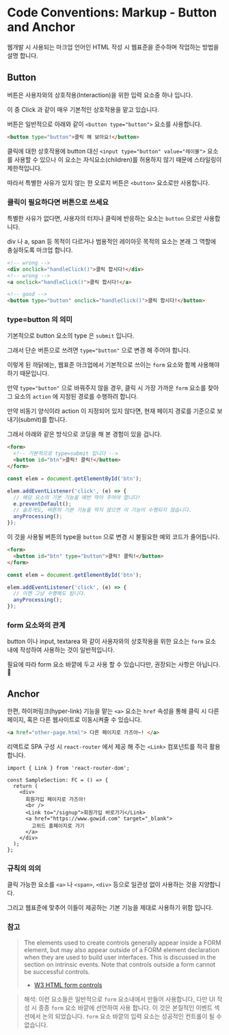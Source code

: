 # Code Conventions: Markup - Button and Anchor

웹개발 시 사용되는 마크업 언어인 HTML 작성 시 웹표준을 준수하며 작업하는 방법을 설명 합니다.

## Button

버튼은 사용자와의 상호작용(Interaction)을 위한 입력 요소중 하나 입니다.

이 중 Click 과 같이 매우 기본적인 상호작용을 맡고 있습니다.

버튼은 일반적으로 아래와 같이 `<button type="button">` 요소를 사용합니다.

```html
<button type="button">클릭 해 보아요!</button>
```

클릭에 대한 상호작용에 button 대신 `<input type="button" value="레이블">` 요소를 사용할 수 있으나 이 요소는 자식요소(children)를 허용하지 않기 때문에 스타일링이 제한적입니다.

따라서 특별한 사유가 있지 않는 한 오로지 버튼은 `<button>` 요소로만 사용합니다.

### 클릭이 필요하다면 버튼으로 쓰세요

특별한 사유가 없다면, 사용자의 터치나 클릭에 반응하는 요소는 `button` 으로만 사용합니다.

div 나 a, span 등 목적이 다르거나 범용적인 레이아웃 목적의 요소는 본래 그 역할에 충실하도록 마크업 합니다.

```html
<!-- wrong -->
<div onclick="handleClick()">클릭 합시다!</div>
<!-- wrong -->
<a onclick="handleClick()">클릭 합시다!</a>

<!-- good -->
<button type="button" onclick="handleClick()">클릭 합시다!</button>
```

### type=button 의 의미

기본적으로 button 요소의 type 은 `submit` 입니다.

그래서 단순 버튼으로 쓰려면 `type="button"` 으로 변경 해 주어야 합니다.

이렇게 된 까닭에는, 웹표준 마크업에서 기본적으로 쓰이는 `form` 요소와 함께 사용해야 하기 때문입니다.

만약 `type="button"` 으로 바꿔주지 않을 경우, 클릭 시 가장 가까운 `form` 요소를 찾아 그 요소의 `action` 에 지정된 경로를 수행하려 합니다.

만약 비동기 양식이라 action 이 지정되어 있지 않다면, 현재 페이지 경로를 기준으로 보내기(submit)를 합니다.

그래서 아래와 같은 방식으로 코딩을 해 본 경험이 있을 겁니다.

```html
<form>
  <!-- 기본적으로 type=submit 입니다 -->
  <button id="btn">클릭! 클릭!</button>
</form>
```

```js
const elem = document.getElementById('btn');

elem.addEventListener('click', (e) => {
  // 해당 요소의 기본 기능을 매번 막아 주어야 합니다!
  e.preventDefault();
  // 슬프게도, 버튼의 기본 기능을 막지 않으면 이 기능이 수행되지 않습니다.
  anyProcessing();
});
```

이 것을 사용될 버튼의 type을 `button` 으로 변경 시 불필요한 예외 코드가 줄어듭니다.

```html
<form>
  <button id="btn" type="button">클릭! 클릭!</button>
</form>
```

```js
const elem = document.getElementById('btn');

elem.addEventListener('click', (e) => {
  // 이젠 그냥 수행해도 됩니다.
  anyProcessing();
});
```

### form 요소와의 관계

button 이나 input, textarea 와 같이 사용자와의 상호작용을 위한 요소는 `form` 요소 내에 작성하여 사용하는 것이 일반적입니다.

필요에 따라 form 요소 바깥에 두고 사용 할 수 있습니다만, 권장되는 사항은 아닙니다. 🙂

## Anchor

한편, 하이퍼링크(hyper-link) 기능을 맡는 `<a>` 요소는 `href` 속성을 통해 클릭 시 다른 페이지, 혹은 다른 웹사이트로 이동시켜줄 수 있습니다.

```html
<a href="other-page.html"> 다른 페이지로 가즈아~! </a>
```

리액트로 SPA 구성 시 `react-router` 에서 제공 해 주는 `<Link>` 컴포넌트를 적극 활용합니다.

```tsx
import { Link } from 'react-router-dom';

const SampleSection: FC = () => {
  return (
    <div>
      회원가입 페이지로 가즈아!
      <br />
      <Link to="/signup">회원가입 바로가기</Link>
      <a href="https://www.gowid.com" target="_blank">
        고위드 홈페이지로 가기
      </a>
    </div>
  );
};
```

### 규칙의 의의

클릭 가능한 요소를 `<a>` 나 `<span>`, `<div>` 등으로 일관성 없이 사용하는 것을 지양합니다.

그리고 웹표준에 맞추어 이들이 제공하는 기본 기능을 제대로 사용하기 위함 입니다.

### 참고

> The elements used to create controls generally appear inside a FORM element, but may also appear outside of a FORM element declaration when they are used to build user interfaces. This is discussed in the section on intrinsic events. Note that controls outside a form cannot be successful controls.
>
> - [W3 HTML form controls](http://www.w3.org/TR/html401/interact/forms.html#form-controls)

> 해석: 이런 요소들은 일반적으로 `form` 요소내에서 만들어 사용합니다, 다만 UI 작성 시 종종 `form` 요소 바깥에 선언하여 사용 합니다. 이 것은 본질적인 이벤트 섹션에서 논의 되었습니다. `form` 요소 바깥의 입력 요소는 성공적인 컨트롤이 될 수 없습니다.
